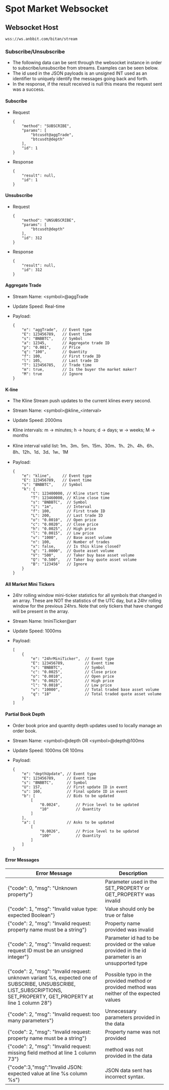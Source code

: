 # Spot Market Websocket

## Websocket Host

    wss://ws.anbbit.com/bitan/stream

### Subscribe/Unsubscribe

* The following data can be sent through the websocket instance in order to subscribe/unsubscribe from streams. Examples can be seen below.
* The id used in the JSON payloads is an unsigned INT used as an identifier to uniquely identify the messages going back and forth.
* In the response, if the result received is null this means the request sent was a success.

#### Subscribe

* Request

    ```
    {
        "method": "SUBSCRIBE",
        "params": [
            "btcusdt@aggTrade",
            "btcusdt@depth"
        ],
        "id": 1
    }
    ```

* Response

    ```
    {
        "result": null,
        "id": 1
    }
    ```

#### Unsubscribe

* Request

    ```
    {
        "method": "UNSUBSCRIBE",
        "params": [
            "btcusdt@depth"
        ],
        "id": 312
    }
    ```

* Response

    ```
    {
        "result": null,
        "id": 312
    }
    ```

#### Aggregate Trade

* Stream Name: \<symbol\>@aggTrade
* Update Speed: Real-time
* Payload: 

    ```
    {
        "e": "aggTrade",  // Event type
        "E": 123456789,   // Event time
        "s": "BNBBTC",    // Symbol
        "a": 12345,       // Aggregate trade ID
        "p": "0.001",     // Price
        "q": "100",       // Quantity
        "f": 100,         // First trade ID
        "l": 105,         // Last trade ID
        "T": 123456785,   // Trade time
        "m": true,        // Is the buyer the market maker?
        "M": true         // Ignore
    }
    ```

#### K-line

* The Kline Stream push updates to the current klines every second.
* Stream Name: \<symbol\>@kline_\<interval\>
* Update Speed: 2000ms
* Kline intervals:
    m -> minutes; h -> hours; d -> days; w -> weeks; M -> months
* Kline interval valid list:
    1m、3m、5m、15m、30m、1h、2h、4h、6h、8h、12h、1d、3d、1w、1M
* Payload: 
    
    ```
    {
        "e": "kline",     // Event type
        "E": 123456789,   // Event time
        "s": "BNBBTC",    // Symbol
        "k": {
            "t": 123400000, // Kline start time
            "T": 123460000, // Kline close time
            "s": "BNBBTC",  // Symbol
            "i": "1m",      // Interval
            "f": 100,       // First trade ID
            "L": 200,       // Last trade ID
            "o": "0.0010",  // Open price
            "c": "0.0020",  // Close price
            "h": "0.0025",  // High price
            "l": "0.0015",  // Low price
            "v": "1000",    // Base asset volume
            "n": 100,       // Number of trades
            "x": false,     // Is this kline closed?
            "q": "1.0000",  // Quote asset volume
            "V": "500",     // Taker buy base asset volume
            "Q": "0.500",   // Taker buy quote asset volume
            "B": "123456"   // Ignore
        }
    }
    ```

#### All Market Mini Tickers

* 24hr rolling window mini-ticker statistics for all symbols that changed in an array. These are NOT the statistics of the UTC day, but a 24hr rolling window for the previous 24hrs. Note that only tickers that have changed will be present in the array.
* Stream Name: !miniTicker@arr
* Update Speed: 1000ms
* Payload: 
    
    ```
    [
        {
            "e": "24hrMiniTicker",  // Event type
            "E": 123456789,         // Event time
            "s": "BNBBTC",          // Symbol
            "c": "0.0025",          // Close price
            "o": "0.0010",          // Open price
            "h": "0.0025",          // High price
            "l": "0.0010",          // Low price
            "v": "10000",           // Total traded base asset volume
            "q": "18"               // Total traded quote asset volume
        }
    ]
    ```

#### Partial Book Depth

* Order book price and quantity depth updates used to locally manage an order book.
* Stream Name: \<symbol\>@depth OR \<symbol\>@depth@100ms
* Update Speed: 1000ms OR 100ms
* Payload: 
    
    ```
    {
        "e": "depthUpdate", // Event type
        "E": 123456789,     // Event time
        "s": "BNBBTC",      // Symbol
        "U": 157,           // First update ID in event
        "u": 160,           // Final update ID in event
        "b": [              // Bids to be updated
            [
                "0.0024",       // Price level to be updated
                "10"            // Quantity
            ]
        ],
        "a": [              // Asks to be updated
            [
                "0.0026",       // Price level to be updated
                "100"           // Quantity
            ]
        ]
    }
    ```

#### Error Messages

| Error Message | Description |
| --- | --- |
| {"code": 0, "msg": "Unknown property"} | Parameter used in the SET_PROPERTY or GET_PROPERTY was invalid |
| {"code": 1, "msg": "Invalid value type: expected Boolean"} | Value should only be true or false |
| {"code": 2, "msg": "Invalid request: property name must be a string"} | 	Property name provided was invalid |
| {"code": 2, "msg": "Invalid request: request ID must be an unsigned integer"} | Parameter id had to be provided or the value provided in the id parameter is an unsupported type |
| {"code": 2, "msg": "Invalid request: unknown variant %s, expected one of SUBSCRIBE, UNSUBSCRIBE, LIST_SUBSCRIPTIONS, SET_PROPERTY, GET_PROPERTY at line 1 column 28"} | Possible typo in the provided method or provided method was neither of the expected values |
| {"code": 2, "msg": "Invalid request: too many parameters"} | Unnecessary parameters provided in the data |
| {"code": 2, "msg": "Invalid request: property name must be a string"} | Property name was not provided |
| {"code": 2, "msg": "Invalid request: missing field method at line 1 column 73"}	 | method was not provided in the data |
| {"code":3,"msg":"Invalid JSON: expected value at line %s column %s"} | JSON data sent has incorrect syntax. |
